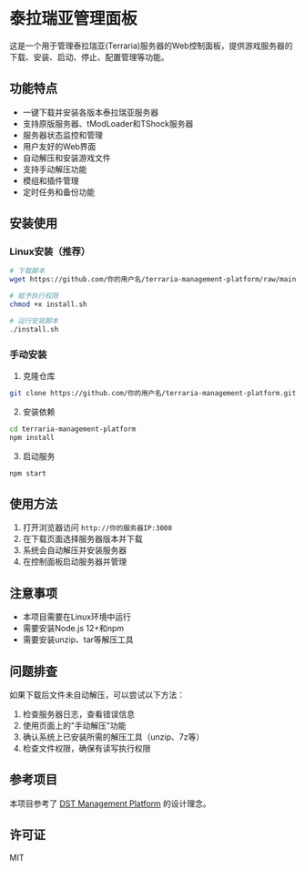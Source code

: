 # 泰拉瑞亚管理面板

这是一个用于管理泰拉瑞亚(Terraria)服务器的Web控制面板，提供游戏服务器的下载、安装、启动、停止、配置管理等功能。

## 功能特点

- 一键下载并安装各版本泰拉瑞亚服务器
- 支持原版服务器、tModLoader和TShock服务器
- 服务器状态监控和管理
- 用户友好的Web界面
- 自动解压和安装游戏文件
- 支持手动解压功能
- 模组和插件管理
- 定时任务和备份功能

## 安装使用

### Linux安装（推荐）

```bash
# 下载脚本
wget https://github.com/你的用户名/terraria-management-platform/raw/main/install.sh

# 赋予执行权限
chmod +x install.sh

# 运行安装脚本
./install.sh
```

### 手动安装

1. 克隆仓库
```bash
git clone https://github.com/你的用户名/terraria-management-platform.git
```

2. 安装依赖
```bash
cd terraria-management-platform
npm install
```

3. 启动服务
```bash
npm start
```

## 使用方法

1. 打开浏览器访问 `http://你的服务器IP:3000`
2. 在下载页面选择服务器版本并下载
3. 系统会自动解压并安装服务器
4. 在控制面板启动服务器并管理

## 注意事项

- 本项目需要在Linux环境中运行
- 需要安装Node.js 12+和npm
- 需要安装unzip、tar等解压工具

## 问题排查

如果下载后文件未自动解压，可以尝试以下方法：

1. 检查服务器日志，查看错误信息
2. 使用页面上的"手动解压"功能
3. 确认系统上已安装所需的解压工具（unzip、7z等）
4. 检查文件权限，确保有读写执行权限

## 参考项目

本项目参考了 [DST Management Platform](https://github.com/miracleEverywhere/dst-management-platform-api) 的设计理念。

## 许可证

MIT 